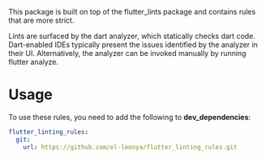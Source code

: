 This package is built on top of the flutter_lints package and contains rules that are more strict.

Lints are surfaced by the dart analyzer, which statically checks dart code. Dart-enabled IDEs typically present the issues identified by the analyzer in their UI. Alternatively, the analyzer can be invoked manually by running flutter analyze.

# Usage

To use these rules, you need to add the following to **dev_dependencies**:

```yaml
flutter_linting_rules:
  git:
    url: https://github.com/el-leonya/flutter_linting_rules.git
```

